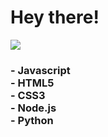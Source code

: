 <h1> Hey there! </h1>

![](https://res.cloudinary.com/dftakk7cg/image/upload/v1596227786/midori-n_hk1hog.gif)  

<h3>
    <l1> - Javascript </li> <br>
    <l1> - HTML5 </li> <br>
    <l1> - CSS3 </li> <br>
    <l1> - Node.js </li> <br>
    <l1> - Python </li> <br>
</h3>